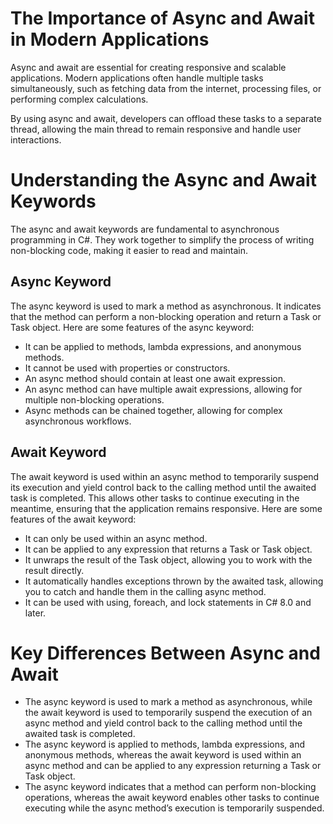 # The Importance of Async and Await in Modern Applications
Async and await are essential for creating responsive and scalable applications. Modern applications often handle multiple tasks simultaneously, such as fetching data from the internet, processing files, or performing complex calculations.

By using async and await, developers can offload these tasks to a separate thread, allowing the main thread to remain responsive and handle user interactions.

# Understanding the Async and Await Keywords
The async and await keywords are fundamental to asynchronous programming in C#. They work together to simplify the process of writing non-blocking code, making it easier to read and maintain.

## Async Keyword
The async keyword is used to mark a method as asynchronous. It indicates that the method can perform a non-blocking operation and return a Task or Task<TResult> object. Here are some features of the async keyword:

- It can be applied to methods, lambda expressions, and anonymous methods.
- It cannot be used with properties or constructors.
- An async method should contain at least one await expression.
- An async method can have multiple await expressions, allowing for multiple non-blocking operations.
- Async methods can be chained together, allowing for complex asynchronous workflows.

## Await Keyword
The await keyword is used within an async method to temporarily suspend its execution and yield control back to the calling method until the awaited task is completed. This allows other tasks to continue executing in the meantime, ensuring that the application remains responsive. Here are some features of the await keyword:

- It can only be used within an async method.
- It can be applied to any expression that returns a Task or Task<TResult> object.
- It unwraps the result of the Task<TResult> object, allowing you to work with the result directly.
- It automatically handles exceptions thrown by the awaited task, allowing you to catch and handle them in the calling async method.
- It can be used with using, foreach, and lock statements in C# 8.0 and later.

# Key Differences Between Async and Await
- The async keyword is used to mark a method as asynchronous, while the await keyword is used to temporarily suspend the execution of an async method and yield control back to the calling method until the awaited task is completed.
- The async keyword is applied to methods, lambda expressions, and anonymous methods, whereas the await keyword is used within an async method and can be applied to any expression returning a Task or Task<TResult> object.
- The async keyword indicates that a method can perform non-blocking operations, whereas the await keyword enables other tasks to continue executing while the async method’s execution is temporarily suspended.